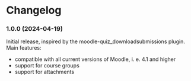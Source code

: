 # Changelog

### 1.0.0 (2024-04-19)

Initial release, inspired by the moodle-quiz_downloadsubmissions plugin. Main features:

- compatible with all current versions of Moodle, i. e. 4.1 and higher
- support for course groups
- support for attachments
